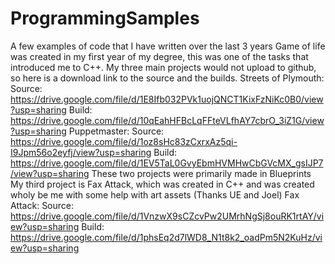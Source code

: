 # ProgrammingSamples
A few examples of code that I have written over the last 3 years
Game of life was created in my first year of my degree, this was one of the tasks that introduced me to C++.
My three main projects would not upload to github, so here is a download link to the source and the builds.
Streets of Plymouth: Source: https://drive.google.com/file/d/1E8Ifb032PVk1uojQNCT1KixFzNiKc0B0/view?usp=sharing Build: https://drive.google.com/file/d/10qEahHFBcLqFFteVLfhAY7cbrO_3iZ1G/view?usp=sharing
Puppetmaster: Source: https://drive.google.com/file/d/1oz8sHc83zCxrxAz5qi-I9Jpm56o2eyfj/view?usp=sharing Build: https://drive.google.com/file/d/1EV5TaL0GvyEbmHVMHwCbGVcMX_gsIJP7/view?usp=sharing
These two projects were primarily made in Blueprints
My third project is Fax Attack, which was created in C++ and was created wholy be me with some help with art assets (Thanks UE and Joel)
Fax Attack: Source: https://drive.google.com/file/d/1VnzwX9sCZcvPw2UMrhNgSj8ouRK1rtAY/view?usp=sharing Build: https://drive.google.com/file/d/1phsEq2d7lWD8_N1t8k2_oadPm5N2KuHz/view?usp=sharing
